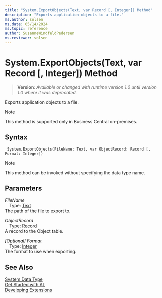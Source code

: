 ```yaml
---
title: "System.ExportObjects(Text, var Record [, Integer]) Method"
description: "Exports application objects to a file."
ms.author: solsen
ms.date: 05/14/2024
ms.topic: reference
author: SusanneWindfeldPedersen
ms.reviewer: solsen
---
```

[//]: # (START>DO_NOT_EDIT)
[//]: # (IMPORTANT:Do not edit any of the content between here and the END>DO_NOT_EDIT.)
[//]: # (Any modifications should be made in the .xml files in the ModernDev repo.)
# System.ExportObjects(Text, var Record [, Integer]) Method
> **Version**: _Available or changed with runtime version 1.0 until version 1.0 where it was deprecated._

Exports application objects to a file.

> [!NOTE]
> This method is supported only in Business Central on-premises.

## Syntax
```AL
 System.ExportObjects(FileName: Text, var ObjectRecord: Record [, Format: Integer])
```
> [!NOTE]
> This method can be invoked without specifying the data type name.
## Parameters
*FileName*  
&emsp;Type: [Text](../text/text-data-type.md)  
The path of the file to export to.  

*ObjectRecord*  
&emsp;Type: [Record](../record/record-data-type.md)  
A record to the Object table.  

*[Optional] Format*  
&emsp;Type: [Integer](../integer/integer-data-type.md)  
The format to use when exporting.  



[//]: # (IMPORTANT: END>DO_NOT_EDIT)
## See Also
[System Data Type](system-data-type.md)  
[Get Started with AL](../../devenv-get-started.md)  
[Developing Extensions](../../devenv-dev-overview.md)